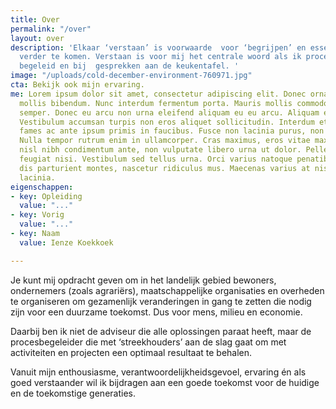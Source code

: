 ```yaml
---
title: Over
permalink: "/over"
layout: over
description: 'Elkaar ‘verstaan’ is voorwaarde  voor ‘begrijpen’ en essentieel om samen
  verder te komen. Verstaan is voor mij het centrale woord als ik processen en projecten
  begeleid en bij  gesprekken aan de keukentafel. '
image: "/uploads/cold-december-environment-760971.jpg"
cta: Bekijk ook mijn ervaring.
me: Lorem ipsum dolor sit amet, consectetur adipiscing elit. Donec ornare dui in lectus
  mollis bibendum. Nunc interdum fermentum porta. Mauris mollis commodo libero sed
  semper. Donec eu arcu non urna eleifend aliquam eu eu arcu. Aliquam erat volutpat.
  Vestibulum accumsan turpis non eros aliquet sollicitudin. Interdum et malesuada
  fames ac ante ipsum primis in faucibus. Fusce non lacinia purus, non volutpat tellus.
  Nulla tempor rutrum enim in ullamcorper. Cras maximus, eros vitae maximus semper,
  nisl nibh condimentum ante, non vulputate libero urna ut dolor. Pellentesque quis
  feugiat nisi. Vestibulum sed tellus urna. Orci varius natoque penatibus et magnis
  dis parturient montes, nascetur ridiculus mus. Maecenas varius at nisi tincidunt
  lacinia.
eigenschappen:
- key: Opleiding
  value: "..."
- key: Vorig
  value: "..."
- key: Naam
  value: Ienze Koekkoek

---
```

Je kunt mij opdracht geven om in het landelijk gebied  bewoners, ondernemers (zoals agrariërs), maatschappelijke organisaties en overheden te organiseren om gezamenlijk veranderingen in gang te zetten die nodig zijn voor een duurzame toekomst. Dus voor mens, milieu en economie.

Daarbij ben ik niet de adviseur die alle oplossingen paraat  heeft, maar de procesbegeleider die met ‘streekhouders’ aan de slag gaat om met activiteiten en projecten een optimaal resultaat te behalen.

Vanuit mijn enthousiasme, verantwoordelijkheidsgevoel, ervaring én als goed verstaander wil ik bijdragen aan een goede toekomst voor de huidige en de toekomstige generaties.